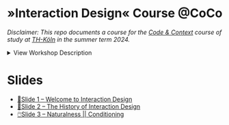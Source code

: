 # »Interaction Design« Course @CoCo

_Disclaimer: This repo documents a course for the [Code & Context](https://www.th-koeln.de/studium/code--context-bachelor_62103.php) course of study at [TH-Köln](https://www.th-koeln.de/) in the summer term 2024._

<details>
  <summary>View Workshop Description</summary>
The course "Interaction Design (DF22)" offers an in-depth examination of the principles and methodologies involved in shaping interactions with digital artifacts and processes. It encompasses the study of various interaction paradigms such as GUIs and TUIs, supplemented by an exploration of Interaction Design history and interface materiality. Through practical exercises and projects, participants engage in the experimentation of prototypes and Creative Coding techniques, while critically analyzing established methods within the field. The overarching goal is to provide students with the analytical tools and practical skills necessary for the development of innovative interaction forms and user experiences across interdisciplinary contexts.
</details>

# Slides
- [🤗Slide 1 – Welcome to Interaction Design](https://slides.cnrd.computer/iad-coco/1/)
- [📖Slide 2 – The History of Interaction Design](https://slides.cnrd.computer/iad-coco/2/)
- [🖱️Slide 3 – Naturalness || Conditioning](https://slides.cnrd.computer/iad-coco/3/)

